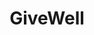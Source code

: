 ---
blog: http://blog.givewell.org/
facebook: https://facebook.com/givewell.org
logohandle: givewell
sort: givewell
title: GiveWell
twitter: https://x.com/GiveWell
website: https://www.givewell.org/
---